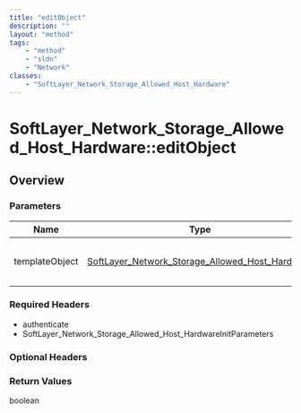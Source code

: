 ```yaml
---
title: "editObject"
description: ""
layout: "method"
tags:
    - "method"
    - "sldn"
    - "Network"
classes:
    - "SoftLayer_Network_Storage_Allowed_Host_Hardware"
---
```

# SoftLayer_Network_Storage_Allowed_Host_Hardware::editObject
## Overview 


### Parameters 
|Name | Type | Description |
| --- | --- | --- |
|templateObject| <a href='/reference/datatypes/SoftLayer_Network_Storage_Allowed_Host_Hardware'>SoftLayer_Network_Storage_Allowed_Host_Hardware </a>| A skeleton SoftLayer_Network_Storage_Allowed_Host_Hardware object with only the properties defined that you wish to change. Unchanged properties are left alone.|


### Required Headers
* authenticate
* SoftLayer_Network_Storage_Allowed_Host_HardwareInitParameters

### Optional Headers

### Return Values
boolean
